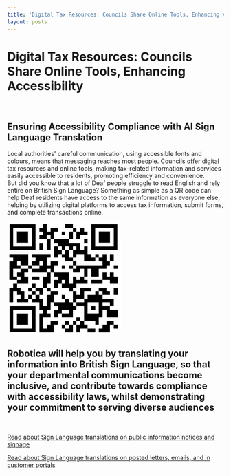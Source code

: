 ```yaml
---
title: 'Digital Tax Resources: Councils Share Online Tools, Enhancing Accessibility'
layout: posts
---
```


# Digital Tax Resources: Councils Share Online Tools, Enhancing Accessibility

![]()

## Ensuring Accessibility Compliance with AI Sign Language Translation

Local authorities' careful communication, using accessible fonts and colours, means that messaging reaches most people.  Councils offer digital tax resources and online tools, making tax-related information and services easily accessible to residents, promoting efficiency and convenience.  
But did you know that a lot of Deaf people struggle to read English and rely entire on British Sign Language?
Something as simple as a QR code can help Deaf residents have access to the same information as everyone else, helping by utilizing digital platforms to access tax information, submit forms, and complete transactions online.

![QR Code](/posts/images/qr-contact.png)

## Robotica will help you by translating your information into British Sign Language, so that your departmental communications become inclusive, and contribute towards compliance with accessibility laws, whilst demonstrating your commitment to serving diverse audiences

<br/>

[Read about Sign Language translations on public information notices and signage](/solutions/gazette)

[Read about Sign Language translations on posted letters, emails, and in customer portals](/solutions/correspondent)
